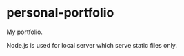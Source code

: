 # personal-portfolio
My portfolio.

Node.js is used for local server which serve static files only.
